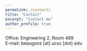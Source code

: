 ```yaml
---
permalink: /contact/
title: "Contact"
excerpt: "Contact me"
author_profile: true
---
```


Office: Engineering 2, Room 489  
E-mail: beaugonz [at] ucsc [dot] edu  
